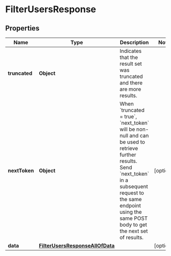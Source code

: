 

# FilterUsersResponse


## Properties

| Name | Type | Description | Notes |
|------------ | ------------- | ------------- | -------------|
|**truncated** | **Object** | Indicates that the result set was truncated and there are more results. |  |
|**nextToken** | **Object** | When &#x60;truncated &#x3D; true&#x60;, &#x60;next_token&#x60; will be non-null and can be used to retrieve further results. Send &#x60;next_token&#x60; in a subsequent request to the same endpoint using the same POST body to get the next set of results. |  [optional] |
|**data** | [**FilterUsersResponseAllOfData**](FilterUsersResponseAllOfData.md) |  |  [optional] |




